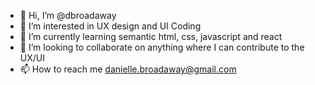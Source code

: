 - 👋 Hi, I’m @dbroadaway
- 👀 I’m interested in UX design and UI Coding
- 🌱 I’m currently learning semantic html, css, javascript and react
- 💞️ I’m looking to collaborate on anything where I can contribute to the UX/UI
- 📫 How to reach me danielle.broadaway@gmail.com

<!---
dbroadaway/dbroadaway is a ✨ special ✨ repository because its `README.md` (this file) appears on your GitHub profile.
You can click the Preview link to take a look at your changes.
--->
